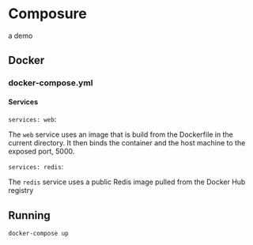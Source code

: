 # Composure

a demo


## Docker

### docker-compose.yml

#### Services

`services: web`:

The `web` service uses an image that is build from the Dockerfile in the current directory.
It then binds the container and the host machine to the exposed port, 5000.


`services: redis`:

The `redis` service uses a public Redis image pulled from the Docker Hub registry


## Running

`docker-compose up`
